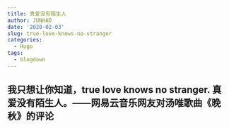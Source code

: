 ```yaml
---
title: 真爱没有陌生人
author: JUNHAO
date: '2020-02-03'
slug: true-love-knows-no-stranger
categories:
  - Hugo
tags:
  - blogdown
---
```

## 我只想让你知道，true love knows no stranger. 真爱没有陌生人。——网易云音乐网友对汤唯歌曲《晚秋》的评论